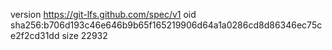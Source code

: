 version https://git-lfs.github.com/spec/v1
oid sha256:b706d193c46e646b9b65f165219906d64a1a0286cd8d86346ec75ce2f2cd31dd
size 22932

